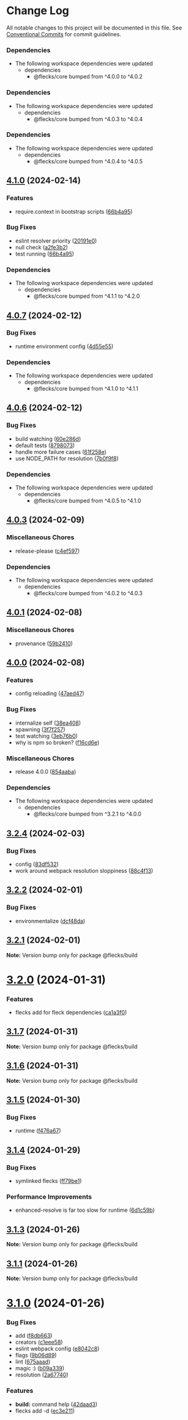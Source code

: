 # Change Log

All notable changes to this project will be documented in this file.
See [Conventional Commits](https://conventionalcommits.org) for commit guidelines.

### Dependencies

* The following workspace dependencies were updated
  * dependencies
    * @flecks/core bumped from ^4.0.0 to ^4.0.2

### Dependencies

* The following workspace dependencies were updated
  * dependencies
    * @flecks/core bumped from ^4.0.3 to ^4.0.4

### Dependencies

* The following workspace dependencies were updated
  * dependencies
    * @flecks/core bumped from ^4.0.4 to ^4.0.5

## [4.1.0](https://github.com/cha0s/flecks/compare/build-v4.0.7...build-v4.1.0) (2024-02-14)


### Features

* require.context in bootstrap scripts ([66b4a95](https://github.com/cha0s/flecks/commit/66b4a95cf012972372213144a3e155d4244d64c0))


### Bug Fixes

* eslint resolver priority ([20191e0](https://github.com/cha0s/flecks/commit/20191e08fa9709f00d7aecde23538bfad0cc59b0))
* null check ([a2fe3b2](https://github.com/cha0s/flecks/commit/a2fe3b2852e177423af455b90fce837a224e0c5c))
* test running ([66b4a95](https://github.com/cha0s/flecks/commit/66b4a95cf012972372213144a3e155d4244d64c0))


### Dependencies

* The following workspace dependencies were updated
  * dependencies
    * @flecks/core bumped from ^4.1.1 to ^4.2.0

## [4.0.7](https://github.com/cha0s/flecks/compare/build-v4.0.6...build-v4.0.7) (2024-02-12)


### Bug Fixes

* runtime environment config ([4d55e55](https://github.com/cha0s/flecks/commit/4d55e5524c73ca1e31067499385e0a206d6bd319))


### Dependencies

* The following workspace dependencies were updated
  * dependencies
    * @flecks/core bumped from ^4.1.0 to ^4.1.1

## [4.0.6](https://github.com/cha0s/flecks/compare/build-v4.0.5...build-v4.0.6) (2024-02-12)


### Bug Fixes

* build watching ([60e286d](https://github.com/cha0s/flecks/commit/60e286d8d5beb502c8ccabf8e3ab849ea4b0cff9))
* default tests ([8798073](https://github.com/cha0s/flecks/commit/8798073a0064fa2b422ebf088721600b02c648cb))
* handle more failure cases ([61f258e](https://github.com/cha0s/flecks/commit/61f258e41447360c86dc7eb52c527fbe54aa52ab))
* use NODE_PATH for resolution ([7b0f9f8](https://github.com/cha0s/flecks/commit/7b0f9f87feabca0c98ae4e4c499749cd18ba202b))


### Dependencies

* The following workspace dependencies were updated
  * dependencies
    * @flecks/core bumped from ^4.0.5 to ^4.1.0

## [4.0.3](https://github.com/cha0s/flecks/compare/build-v4.0.2...build-v4.0.3) (2024-02-09)


### Miscellaneous Chores

* release-please ([c4ef597](https://github.com/cha0s/flecks/commit/c4ef597be720041602354118103eed21e8fe0e91))


### Dependencies

* The following workspace dependencies were updated
  * dependencies
    * @flecks/core bumped from ^4.0.2 to ^4.0.3

## [4.0.1](https://github.com/cha0s/flecks/compare/build-v4.0.0...build-v4.0.1) (2024-02-08)


### Miscellaneous Chores

* provenance ([59b2410](https://github.com/cha0s/flecks/commit/59b2410abdc7c34348dd79f93d53dc0a29f2a64a))

## [4.0.0](https://github.com/cha0s/flecks/compare/build-v3.2.4...build-v4.0.0) (2024-02-08)


### Features

* config reloading ([47aed47](https://github.com/cha0s/flecks/commit/47aed47b5e1f718769380d078d8ab1a25ec4b9c8))


### Bug Fixes

* internalize self ([38ea408](https://github.com/cha0s/flecks/commit/38ea408ba3ffe4d6007363b6d7bece0958f23b4e))
* spawning ([3f7f257](https://github.com/cha0s/flecks/commit/3f7f2573d8eb3e5ad6fe27b162b1abaec3738f67))
* test watching ([3eb76b0](https://github.com/cha0s/flecks/commit/3eb76b08e3401def4e1283dd17141297a4edb3ad))
* why is npm so broken? ([f16cd6e](https://github.com/cha0s/flecks/commit/f16cd6e171ce500ca977b4c889a9573016ff1441))


### Miscellaneous Chores

* release 4.0.0 ([854aaba](https://github.com/cha0s/flecks/commit/854aaba82b7db5f04ddc42e3532e2f8211b1d536))


### Dependencies

* The following workspace dependencies were updated
  * dependencies
    * @flecks/core bumped from ^3.2.1 to ^4.0.0

## [3.2.4](https://git.hq.cha0s.io/cha0s/flecks/compare/v3.2.3...v3.2.4) (2024-02-03)


### Bug Fixes

* config ([83df532](https://git.hq.cha0s.io/cha0s/flecks/commits/83df532e97db80166e72c6fd78efe094799dab67))
* work around webpack resolution sloppiness ([88c4f13](https://git.hq.cha0s.io/cha0s/flecks/commits/88c4f13f7430d565e6f498ef7b79f746b6b2c8ab))





## [3.2.2](https://git.hq.cha0s.io/cha0s/flecks/compare/v3.2.1...v3.2.2) (2024-02-01)


### Bug Fixes

* environmentalize ([dcf48da](https://git.hq.cha0s.io/cha0s/flecks/commits/dcf48dab9555020dc954e4753c4f0f093d662789))





## [3.2.1](https://git.hq.cha0s.io/cha0s/flecks/compare/v3.2.0...v3.2.1) (2024-02-01)

**Note:** Version bump only for package @flecks/build





# [3.2.0](https://git.hq.cha0s.io/cha0s/flecks/compare/v3.1.8...v3.2.0) (2024-01-31)


### Features

* flecks add for fleck dependencies ([ca1a3f0](https://git.hq.cha0s.io/cha0s/flecks/commits/ca1a3f0b1a849c6b223f0241c681c67a7ceb03a9))





## [3.1.7](https://git.hq.cha0s.io/cha0s/flecks/compare/v3.1.6...v3.1.7) (2024-01-31)

**Note:** Version bump only for package @flecks/build





## [3.1.6](https://git.hq.cha0s.io/cha0s/flecks/compare/v3.1.5...v3.1.6) (2024-01-31)

**Note:** Version bump only for package @flecks/build





## [3.1.5](https://git.hq.cha0s.io/cha0s/flecks/compare/v3.1.4...v3.1.5) (2024-01-30)


### Bug Fixes

* runtime ([f476a67](https://git.hq.cha0s.io/cha0s/flecks/commits/f476a6792ab4738c0970a97a7285c2d502d9f876))





## [3.1.4](https://git.hq.cha0s.io/cha0s/flecks/compare/v3.1.3...v3.1.4) (2024-01-29)


### Bug Fixes

* symlinked flecks ([ff79be1](https://git.hq.cha0s.io/cha0s/flecks/commits/ff79be17677560f5e8b2151d9f67252049b0d2ff))


### Performance Improvements

* enhanced-resolve is far too slow for runtime ([6d1c59b](https://git.hq.cha0s.io/cha0s/flecks/commits/6d1c59b3517b527f436aadd322ddad7a47eab9d6))





## [3.1.3](https://git.hq.cha0s.io/cha0s/flecks/compare/v3.1.1...v3.1.3) (2024-01-26)

**Note:** Version bump only for package @flecks/build





## [3.1.1](https://git.hq.cha0s.io/cha0s/flecks/compare/v3.1.0...v3.1.1) (2024-01-26)

**Note:** Version bump only for package @flecks/build





# [3.1.0](https://git.hq.cha0s.io/cha0s/flecks/compare/v1.4.1...v3.1.0) (2024-01-26)


### Bug Fixes

* add ([f8db663](https://git.hq.cha0s.io/cha0s/flecks/commits/f8db66352c4036e0b33abd6b98fabb0d7e846836))
* creators ([c1eee58](https://git.hq.cha0s.io/cha0s/flecks/commits/c1eee58a41553941613bed6879ad70cf46260cb2))
* eslint webpack config ([e8042c8](https://git.hq.cha0s.io/cha0s/flecks/commits/e8042c8107a8ba86ddaf9ac649b786dfaa6084dd))
* flags ([9b06d89](https://git.hq.cha0s.io/cha0s/flecks/commits/9b06d89dcc18c942839d43eb88752dd5e93d69a7))
* lint ([675aaad](https://git.hq.cha0s.io/cha0s/flecks/commits/675aaadaedd539ebbef9ab0ace9e9ae8832d1e08))
* magic :) ([b09a339](https://git.hq.cha0s.io/cha0s/flecks/commits/b09a339e7eea9672274732f7ac9fdad51a4a99ec))
* resolution ([2a67740](https://git.hq.cha0s.io/cha0s/flecks/commits/2a67740911e21883a9d44817e3a53de6ba44b19f))


### Features

* **build:** command help ([42daad3](https://git.hq.cha0s.io/cha0s/flecks/commits/42daad3a40470bb2007c5f9ef3836014b22b0b75))
* flecks add -d ([ec3e211](https://git.hq.cha0s.io/cha0s/flecks/commits/ec3e211f5886186bb75de4a9b7c0bcd4af16f53b))
